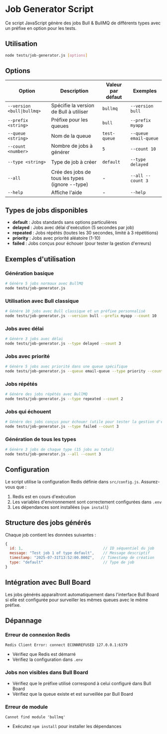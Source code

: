 # Job Generator Script

Ce script JavaScript génère des jobs Bull & BullMQ de différents types avec un préfixe en option pour les tests.

## Utilisation

```bash
node tests/job-generator.js [options]
```

## Options

| Option | Description | Valeur par défaut | Exemples |
|--------|-------------|-------------------|----------|
| `--version <bull\|bullmq>` | Spécifie la version de Bull à utiliser | `bullmq` | `--version bull` |
| `--prefix <string>` | Préfixe pour les queues | `bull` | `--prefix myapp` |
| `--queue <string>` | Nom de la queue | `test-queue` | `--queue email-queue` |
| `--count <number>` | Nombre de jobs à générer | `5` | `--count 10` |
| `--type <string>` | Type de job à créer | `default` | `--type delayed` |
| `--all` | Crée des jobs de tous les types (ignore --type) | - | `--all --count 3` |
| `--help` | Affiche l'aide | - | `--help` |

## Types de jobs disponibles

- **default** : Jobs standards sans options particulières
- **delayed** : Jobs avec délai d'exécution (5 secondes par job)
- **repeated** : Jobs répétés (toutes les 30 secondes, limité à 3 répétitions)
- **priority** : Jobs avec priorité aléatoire (1-10)
- **failed** : Jobs conçus pour échouer (pour tester la gestion d'erreurs)

## Exemples d'utilisation

### Génération basique
```bash
# Génère 5 jobs normaux avec BullMQ
node tests/job-generator.js
```

### Utilisation avec Bull classique
```bash
# Génère 10 jobs avec Bull classique et un préfixe personnalisé
node tests/job-generator.js --version bull --prefix myapp --count 10
```

### Jobs avec délai
```bash
# Génère 3 jobs avec délai
node tests/job-generator.js --type delayed --count 3
```

### Jobs avec priorité
```bash
# Génère 5 jobs avec priorité dans une queue spécifique
node tests/job-generator.js --queue email-queue --type priority --count 5
```

### Jobs répétés
```bash
# Génère des jobs répétés avec BullMQ
node tests/job-generator.js --type repeated --count 2
```

### Jobs qui échouent
```bash
# Génère des jobs conçus pour échouer (utile pour tester la gestion d'erreurs)
node tests/job-generator.js --type failed --count 3
```

### Génération de tous les types
```bash
# Génère 3 jobs de chaque type (15 jobs au total)
node tests/job-generator.js --all --count 3
```

## Configuration

Le script utilise la configuration Redis définie dans `src/config.js`. Assurez-vous que :

1. Redis est en cours d'exécution
2. Les variables d'environnement sont correctement configurées dans `.env`
3. Les dépendances sont installées (`npm install`)

## Structure des jobs générés

Chaque job contient les données suivantes :

```javascript
{
  id: 1,                                    // ID séquentiel du job
  message: "Test job 1 of type default",    // Message descriptif
  timestamp: "2025-07-31T13:52:00.000Z",   // Timestamp de création
  type: "default"                           // Type de job
}
```

## Intégration avec Bull Board

Les jobs générés apparaîtront automatiquement dans l'interface Bull Board si elle est configurée pour surveiller les mêmes queues avec le même préfixe.

## Dépannage

### Erreur de connexion Redis
```
Redis Client Error: connect ECONNREFUSED 127.0.0.1:6379
```
- Vérifiez que Redis est démarré
- Vérifiez la configuration dans `.env`

### Jobs non visibles dans Bull Board
- Vérifiez que le préfixe utilisé correspond à celui configuré dans Bull Board
- Vérifiez que la queue existe et est surveillée par Bull Board

### Erreur de module
```
Cannot find module 'bullmq'
```
- Exécutez `npm install` pour installer les dépendances
